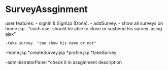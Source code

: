 # SurveyAssginment


user features:
	- signIn & SignUp (Done).
	- addSurvey.
	- show all surveys on home.jsp . "each user should be able to close or susbend his survey. using ajax"
		
	-take survey. "can show his name or not"

-home.jsp
	*createSurvey.jsp
	*profile.jsp
	*takeSurvey

-administratorPanel
     *check it in assginment description	
